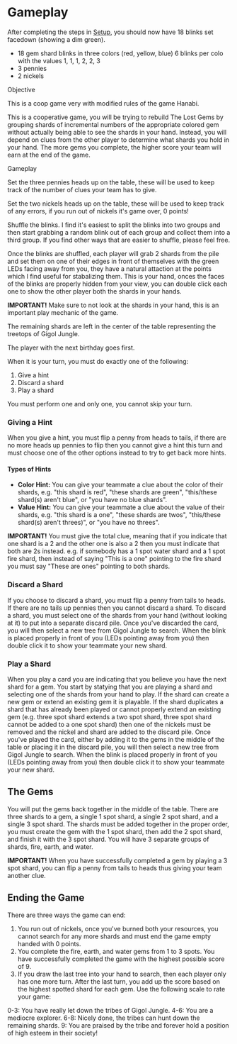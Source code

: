# Gameplay

After completing the steps in [Setup](setup.md), you should now have 18 blinks set facedown (showing a dim green).

- 18 gem shard blinks in three colors (red, yellow, blue) 6 blinks per colo with the values 1, 1, 1, 2, 2, 3
- 3 pennies
- 2 nickels

Objective

This is a coop game very with modified rules of the game Hanabi.

This is a cooperative game, you will be trying to rebuild The Lost Gems by grouping shards of incremental numbers of the appropriate colored gem without actually being able to see the shards in your hand. Instead, you will depend on clues from the other player to determine what shards you hold in your hand. The more gems you complete, the higher score your team will earn at the end of the game.

Gameplay

Set the three pennies heads up on the table, these will be used to keep track of the number of clues your team has to give.

Set the two nickels heads up on the table, these will be used to keep track of any errors, if you run out of nickels it's game over, 0 points!

Shuffle the blinks. I find it's easiest to split the blinks into two groups and then start grabbing a random blink out of each group and collect them into a third group. If you find other ways that are easier to shuffle, please feel free.

Once the blinks are shuffled, each player will grab 2 shards from the pile and set them on one of their edges in front of themselves with the green LEDs facing away from you, they have a natural attaction at the points which I find useful for stabalizing them. This is your hand, onces the faces of the blinks are properly hidden from your view, you can double click each one to show the other player both the shards in your hands.

**IMPORTANT!** Make sure to not look at the shards in your hand, this is an important play mechanic of the game.

The remaining shards are left in the center of the table representing the treetops of Gigol Jungle.

The player with the next birthday goes first.

When it is your turn, you must do exactly one of the following:

1. Give a hint
2. Discard a shard
3. Play a shard

You must perform one and only one, you cannot skip your turn.

### Giving a Hint

When you give a hint, you must flip a penny from heads to tails, if there are no more heads up pennies to flip then you cannot give a hint this turn and must choose one of the other options instead to try to get back more hints.

#### Types of Hints

- **Color Hint:** You can give your teammate a clue about the color of their shards, e.g. "this shard is red", "these shards are green", "this/these shard(s) aren't blue", or "you have no blue shards".
- **Value Hint:** You can give your teammate a clue about the value of their shards, e.g. "this shard is a one", "these shards are twos", "this/these shard(s) aren't threes)", or "you have no threes".

**IMPORTANT!** You must give the total clue, meaning that if you indicate that one shard is a 2 and the other one is also a 2 then you must indicate that both are 2s instead. e.g. if somebody has a 1 spot water shard and a 1 spot fire shard, then instead of saying "This is a one" pointing to the fire shard you must say "These are ones" pointing to both shards.

### Discard a Shard

If you choose to discard a shard, you must flip a penny from tails to heads. If there are no tails up pennies then you cannot discard a shard. To discard a shard, you must select one of the shards from your hand (without looking at it) to put into a separate discard pile. Once you've discarded the card, you will then select a new tree from Gigol Jungle to search. When the blink is placed properly in front of you (LEDs pointing away from you) then double click it to show your teammate your new shard.

### Play a Shard

When you play a card you are indicating that you believe you have the next shard for a gem. You start by statying that you are playing a shard and selecting one of the shards from your hand to play. If the shard can create a new gem or extend an existing gem it is playable. If the shard duplicates a shard that has already been played or cannot properly extend an existing gem (e.g. three spot shard extends a two spot shard, three spot shard cannot be added to a one spot shard) then one of the nickels must be removed and the nickel and shard are added to the discard pile. Once you've played the card, either by adding it to the gems in the middle of the table or placing it in the discard pile, you will then select a new tree from Gigol Jungle to search. When the blink is placed properly in front of you (LEDs pointing away from you) then double click it to show your teammate your new shard.

## The Gems

You will put the gems back together in the middle of the table. There are three shards to a gem, a single 1 spot shard, a single 2 spot shard, and a single 3 spot shard. The shards must be added together in the proper order, you must create the gem with the 1 spot shard, then add the 2 spot shard, and finish it with the 3 spot shard. You will have 3 separate groups of shards, fire, earth, and water.

**IMPORTANT!** When you have successfully completed a gem by playing a 3 spot shard, you can flip a penny from tails to heads thus giving your team another clue.

## Ending the Game

There are three ways the game can end:

1. You run out of nickels, once you've burned both your resources, you cannot search for any more shards and must end the game empty handed with 0 points.
2. You complete the fire, earth, and water gems from 1 to 3 spots. You have successfully completed the game with the highest possible score of 9.
3. If you draw the last tree into your hand to search, then each player only has one more turn. After the last turn, you add up the score based on the highest spotted shard for each gem. Use the following scale to rate your game:

0-3: You have really let down the tribes of Gigol Jungle.
4-6: You are a mediocre explorer.
6-8: Nicely done, the tribes can hunt down the remaining shards.
9: You are praised by the tribe and forever hold a position of high esteem in their society!
